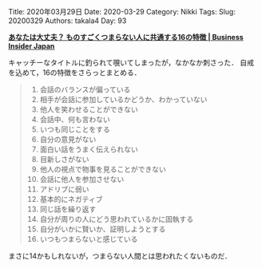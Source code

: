 ﻿Title: 2020年03月29日
Date: 2020-03-29
Category: Nikki
Tags: 
Slug: 20200329
Authors: takala4
Day: 93


**[あなたは大丈夫？ ものすごくつまらない人に共通する16の特徴 | Business Insider Japan](https://www.businessinsider.jp/post-100566?utm_source=pc_bottom_ranking&utm_medium=recommend)**


キャッチーなタイトルに釣られて覗いてしまったが，なかなか刺さった．
自戒を込めて，16の特徴をさらっとまとめる．

>1. 会話のバランスが偏っている
>2. 相手が会話に参加しているかどうか、わかっていない
>3. 他人を笑わせることができない
>4. 会話中、何も言わない
>5. いつも同じことをする
>6. 自分の意見がない
>7. 面白い話をうまく伝えられない
>8. 目新しさがない
>9. 他人の視点で物事を見ることができない
>10. 会話に他人を参加させない
>11. アドリブに弱い
>12. 基本的にネガティブ
>13. 同じ話を繰り返す
>14. 自分が周りの人にどう思われているかに固執する
>15. 自分がいかに賢いか、証明しようとする
>16. いつもつまらないと感じている



まさに14かもしれないが，つまらない人間とは思われたくないものだ．